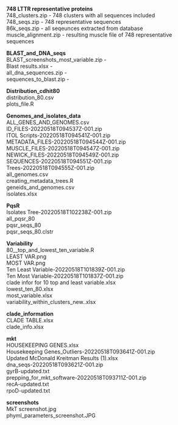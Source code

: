 
**748 LTTR representative proteins** <br>
748_clusters.zip - 748 clusters with all sequences included <br>
748_seqs.zip - 748 representative sequences <br>
86k_seqs.zip - all seqeunces extracted from database <br>
muscle_alignment.zip - resulting muscle file of 748 representative sequences <br>


**BLAST_and_DNA_seqs** <br>
BLAST_screenshots_most_variable.zip - <br>
Blast results.xlsx - <br>
all_dna_sequences.zip - <br>
sequences_to_blast.zip - <br>


**Distribution_cdhit80** <br>
distribution_80.csv <br>
plots_file.R <br>


**Genomes_and_isolates_data** <br>
ALL_GENES_AND_GENOMES.csv <br>
ID_FILES-20220518T094537Z-001.zip <br>
ITOL Scripts-20220518T094541Z-001.zip <br>
METADATA_FILES-20220518T094544Z-001.zip <br>
MUSCLE_FILES-20220518T094547Z-001.zip <br>
NEWICK_FILES-20220518T094549Z-001.zip <br>
SEQUENCES-20220518T094551Z-001.zip <br>
Trees-20220518T094555Z-001.zip <br>
all_genomes.csv <br>
creating_metadata_trees.R <br>
geneids_and_genomes.csv <br>
isolates.xlsx <br>


**PqsR** <br>
Isolates Tree-20220518T102238Z-001.zip <br>
all_pqsr_80 <br>
pqsr_seqs_80 <br>
pqsr_seqs_80.clstr <br>

**Variability** <br>
80__top_and_lowest_ten_variable.R <br>
LEAST VAR.png <br>
MOST  VAR.png <br>
Ten Least Variable-20220518T101839Z-001.zip <br>
Ten Most Variable-20220518T101837Z-001.zip <br>
clade infor for 10 top and least variable.xlsx <br>
lowest_ten_80.xlsx <br>
most_variable.xlsx <br>
variability_within_clusters_new..xlsx <br>

**clade_information** <br>
CLADE TABLE.xlsx <br>
clade_info.xlsx <br>


**mkt** <br>
HOUSEKEEPING GENES.xlsx <br>
Housekeeping Genes_Outliers-20220518T093641Z-001.zip <br>
Updated McDonald Kreitman Results (1).xlsx <br>
dna_seqs-20220518T093621Z-001.zip <br>
gyrB-updated.txt <br>
prepping_for_mkt_software-20220518T093711Z-001.zip <br>
recA-updated.txt <br>
rpoD-updated.txt <br>


**screenshots** <br>
MkT screenshot.jpg <br>
phyml_parameters_screenshot.JPG <br>

